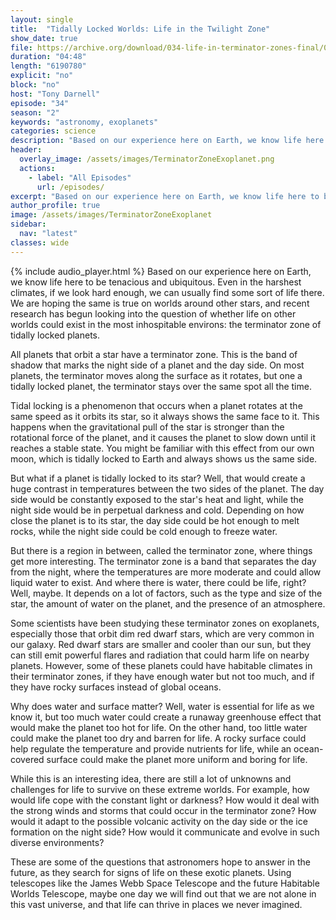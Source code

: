 ```yaml
---
layout: single
title:  "Tidally Locked Worlds: Life in the Twilight Zone"
show_date: true
file: https://archive.org/download/034-life-in-terminator-zones-final/034_LifeInTerminatorZones_final.mp3
duration: "04:48"
length: "6190780"
explicit: "no"
block: "no"
host: "Tony Darnell"
episode: "34"
season: "2"
keywords: "astronomy, exoplanets"
categories: science
description: "Based on our experience here on Earth, we know life here to be tenacious and ubiquitous.  Even in the harshest climates, if we look hard enough, we can usually find some sort of life there.  We are hoping the same is true on worlds around other stars, and recent research has begun looking into the question of whether life on other worlds could exist in the most inhospitable environs: the terminator zone of tidally locked planets."
header:
  overlay_image: /assets/images/TerminatorZoneExoplanet.png
  actions:
    - label: "All Episodes"
      url: /episodes/
excerpt: "Based on our experience here on Earth, we know life here to be tenacious and ubiquitous.  Even in the harshest climates, if we look hard enough, we can usually find some sort of life there.  We are hoping the same is true on worlds around other stars, and recent research has begun looking into the question of whether life on other worlds could exist in the most inhospitable environs: the terminator zone of tidally locked planets."
author_profile: true
image: /assets/images/TerminatorZoneExoplanet
sidebar: 
  nav: "latest"
classes: wide
---
```


{% include audio_player.html %} 
Based on our experience here on Earth, we know life here to be tenacious and ubiquitous.  Even in the harshest climates, if we look hard enough, we can usually find some sort of life there.  We are hoping the same is true on worlds around other stars, and recent research has begun looking into the question of whether life on other worlds could exist in the most inhospitable environs: the terminator zone of tidally locked planets.

All planets that orbit a star have a terminator zone.  This is the band of shadow that marks the night side of a planet and the day side.  On most planets, the terminator moves along the surface as it rotates, but one a tidally locked planet, the terminator stays over the same spot all the time.

Tidal locking is a phenomenon that occurs when a planet rotates at the same speed as it orbits its star, so it always shows the same face to it. This happens when the gravitational pull of the star is stronger than the rotational force of the planet, and it causes the planet to slow down until it reaches a stable state. You might be familiar with this effect from our own moon, which is tidally locked to Earth and always shows us the same side.

But what if a planet is tidally locked to its star? Well, that would create a huge contrast in temperatures between the two sides of the planet. The day side would be constantly exposed to the star's heat and light, while the night side would be in perpetual darkness and cold. Depending on how close the planet is to its star, the day side could be hot enough to melt rocks, while the night side could be cold enough to freeze water.

But there is a region in between, called the terminator zone, where things get more interesting. The terminator zone is a band that separates the day from the night, where the temperatures are more moderate and could allow liquid water to exist. And where there is water, there could be life, right? Well, maybe. It depends on a lot of factors, such as the type and size of the star, the amount of water on the planet, and the presence of an atmosphere.

Some scientists have been studying these terminator zones on exoplanets, especially those that orbit dim red dwarf stars, which are very common in our galaxy. Red dwarf stars are smaller and cooler than our sun, but they can still emit powerful flares and radiation that could harm life on nearby planets. However, some of these planets could have habitable climates in their terminator zones, if they have enough water but not too much, and if they have rocky surfaces instead of global oceans.

Why does water and surface matter? Well, water is essential for life as we know it, but too much water could create a runaway greenhouse effect that would make the planet too hot for life. On the other hand, too little water could make the planet too dry and barren for life. A rocky surface could help regulate the temperature and provide nutrients for life, while an ocean-covered surface could make the planet more uniform and boring for life.

While this is an interesting idea, there are still a lot of unknowns and challenges for life to survive on these extreme worlds. For example, how would life cope with the constant light or darkness? How would it deal with the strong winds and storms that could occur in the terminator zone? How would it adapt to the possible volcanic activity on the day side or the ice formation on the night side? How would it communicate and evolve in such diverse environments?

These are some of the questions that astronomers hope to answer in the future, as they search for signs of life on these exotic planets.  Using telescopes like the James Webb Space Telescope and the future Habitable Worlds Telescope, maybe one day we will find out that we are not alone in this vast universe, and that life can thrive in places we never imagined.

